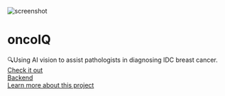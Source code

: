 ![screenshot](https://challengepost-s3-challengepost.netdna-ssl.com/photos/production/software_photos/001/431/809/datas/original.PNG)
# oncoIQ
🔍Using AI vision to assist pathologists in diagnosing IDC breast cancer.\
[Check it out](https://oncoiq.herokuapp.com)\
[Backend](https://github.com/smithbois/oncoIQ-backend)\
[Learn more about this project](https://devpost.com/software/oncoiq)
